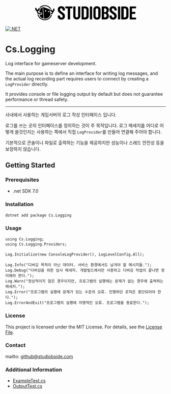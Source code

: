 <div align="center">
    <img src="https://raw.githubusercontent.com/StudioBside/.github/main/Images/logo_horizontal.png" height=50>
</div>

[![.NET](https://github.com/StudioBside/Cs.Logging/actions/workflows/dotnet.yml/badge.svg)](https://github.com/StudioBside/Cs.Logging/actions/workflows/dotnet.yml)

# Cs.Logging

Log interface for gameserver development.

The main purpose is to define an interface for writing log messages, and the actual log recording part requires users to connect by creating a `LogProvider` directly.

It provides console or file logging output by default but does not guarantee performance or thread safety.

---

사내에서 사용하는 게임서버의 로그 작성 인터페이스 입니다. 

로그를 쓰는 곳의 인터페이스를 정의하는 것이 주 목적입니다. 로그 메세지를 어디로 어떻게 쓸것인지는 사용하는 쪽에서 직접 `LogProvider`를 만들어 연결해 주어야 합니다.

기본적으로 콘솔이나 파일로 출력하는 기능을 제공하지만 성능이나 스레드 안전성 등을 보장하지 않습니다.

## Getting Started

### Prerequisites

- .net SDK 7.0

### Installation

```
dotnet add package Cs.Logging
```

### Usage

```Csharp
using Cs.Logging;
using Cs.Logging.Providers;

Log.Initialize(new ConsoleLogProvider(), LogLevelConfig.All);

Log.Info("디버깅 목적이 아닌 데이터. 서비스 환경에서도 남겨야 할 메시지들.");
Log.Debug("디버깅을 위한 임시 메세지. 개발빌드에서만 사용하고 디버깅 작업이 끝나면 정리해야 한다.");
Log.Warn("정상적이지 않은 경우이지만, 프로그램의 실행에는 문제가 없는 경우에 출력하는 메세지.");
Log.Error("프로그램의 실행에 문제가 있는 수준의 오류. 진행하던 로직은 중단되어야 한다.");
Log.ErrorAndExit("프로그램의 실행에 치명적인 오류. 프로그램을 종료한다.");
```

### License

This project is licensed under the MIT License. For details, see the [License File](LICENSE).

### Contact

mailto: github@studiobside.com

### Additional Information

* [ExampleTest.cs](./Cs.Logging.Test/Tests/ExampleTest.cs)
* [OutputTest.cs](./Cs.Logging.Test/Tests/OutputTest.cs)